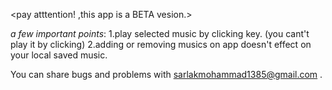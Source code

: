 <pay atttention! ,this app is a BETA vesion.>

*a few important points*:
  1.play selected music by clicking <ENTER> key. (you cant't play it by clicking)
  2.adding or removing musics on app doesn't effect on your local saved music.

You can share bugs and problems with sarlakmohammad1385@gmail.com .
